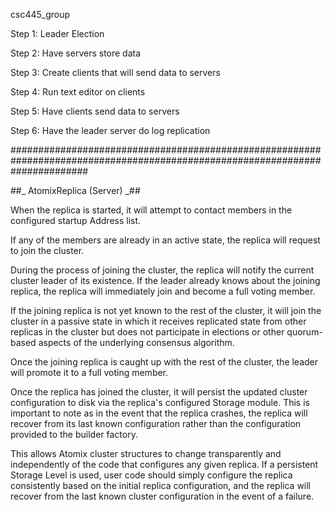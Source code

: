csc445_group

Step 1: Leader Election

Step 2: Have servers store data

Step 3: Create clients that will send data to servers

Step 4: Run text editor on clients

Step 5: Have clients send data to servers

Step 6: Have the leader server do log replication

##############################################################################################################################


##_ AtomixReplica (Server) _##

When the replica is started, it will attempt to contact members in the configured startup Address list. 

If any of the members are already in an active state, the replica will request to join the cluster. 

During the process of joining the cluster, the replica will notify the current cluster leader of its existence. If the leader already knows about the joining replica, the replica will immediately join and become a full voting member. 

If the joining replica is not yet known to the rest of the cluster, it will join the cluster in a passive state in which it receives replicated state from other replicas in the cluster but does not participate in elections or other quorum-based aspects of the underlying consensus algorithm. 

Once the joining replica is caught up with the rest of the cluster, the leader will promote it to a full voting member.
 
Once the replica has joined the cluster, it will persist the updated cluster configuration to disk via the replica's      configured Storage module. This is important to note as in the event that the replica crashes, the replica will recover from its last known configuration rather than the configuration provided to the builder factory. 

This allows Atomix cluster structures to change transparently and independently of the code that configures any given replica. If a persistent Storage Level is used, user code should simply configure the replica consistently based on the initial replica configuration, and the replica will recover from the last known cluster configuration in the event of a failure.




 
